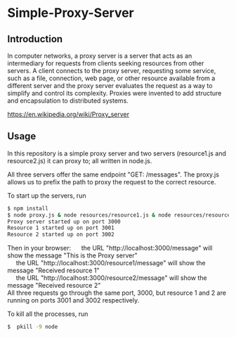# Simple-Proxy-Server

## Introduction
In computer networks, a proxy server is a server that acts as an intermediary for requests from clients seeking resources from other servers. A client connects to the proxy server, requesting some service, such as a file, connection, web page, or other resource available from a different server and the proxy server evaluates the request as a way to simplify and control its complexity. Proxies were invented to add structure and encapsulation to distributed systems.

https://en.wikipedia.org/wiki/Proxy_server

## Usage
In this repository is a simple proxy server and two servers (resource1.js and resource2.js) it can proxy to; all written in node.js.

All three servers offer the same endpoint "GET: /messages". The proxy.js allows us to prefix the path to proxy the request to the correct resource.

To start up the servers, run
```sh
$ npm install
$ node proxy.js & node resources/resource1.js & node resources/resource2.js &
Proxy server started up on port 3000
Resource 1 started up on port 3001
Resource 2 started up on port 3002
```
Then in your browser:
&nbsp;&nbsp;&nbsp;&nbsp; the URL "http://localhost:3000/message" will show the message "This is the Proxy server"  
&nbsp;&nbsp;&nbsp;&nbsp; the URL "http://localhost:3000/resource1/message" will show the message "Received resource 1"  
&nbsp;&nbsp;&nbsp;&nbsp; the URL "http://localhost:3000/resource2/message" will show the message "Received resource 2"  
All three requests go through the same port, 3000, but resource 1 and 2 are running on ports 3001 and 3002 respectively.

To kill all the processes, run
```sh
$  pkill -9 node
```